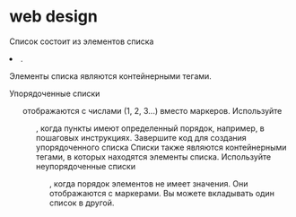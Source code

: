 # web design 
Список состоит из элементов списка <li>.

Элементы списка являются контейнерными тегами.

Упорядоченные списки <ol> отображаются с числами (1, 2, 3...) вместо маркеров. Используйте <ol>, когда пункты имеют определенный порядок, например, в пошаговых инструкциях. Завершите код для создания упорядоченного списка
Списки также являются контейнерными тегами, в которых находятся элементы списка.
Используйте неупорядоченные списки <ul>, когда порядок элементов не имеет значения. Они отображаются с маркерами.
Вы можете вкладывать один список в другой.
